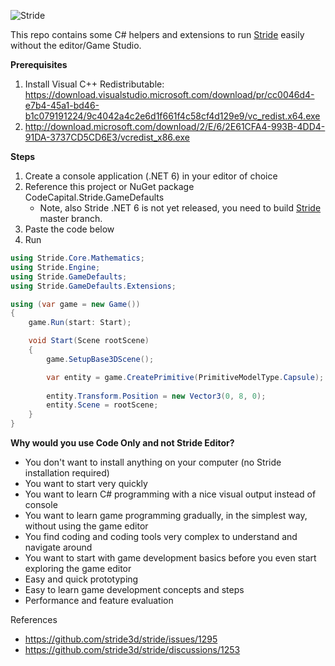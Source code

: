 ![Stride](https://media.githubusercontent.com/media/stride3d/stride/master/sources/data/images/Logo/stride-logo-readme.png)

This repo contains some C# helpers and extensions to run [Stride](https://github.com/stride3d/stride) easily without the editor/Game Studio.

**Prerequisites**

1. Install Visual C++ Redistributable: https://download.visualstudio.microsoft.com/download/pr/cc0046d4-e7b4-45a1-bd46-b1c079191224/9c4042a4c2e6d1f661f4c58cf4d129e9/vc_redist.x64.exe
2. http://download.microsoft.com/download/2/E/6/2E61CFA4-993B-4DD4-91DA-3737CD5CD6E3/vcredist_x86.exe

**Steps**
1. Create a console application (.NET 6) in your editor of choice
2. Reference this project or NuGet package CodeCapital.Stride.GameDefaults
    - Note, also Stride .NET 6 is not yet released, you need to build [Stride](https://github.com/stride3d/stride) master branch.
4. Paste the code below
5. Run

```c#
using Stride.Core.Mathematics;
using Stride.Engine;
using Stride.GameDefaults;
using Stride.GameDefaults.Extensions;

using (var game = new Game())
{
    game.Run(start: Start);

    void Start(Scene rootScene)
    {
        game.SetupBase3DScene();

        var entity = game.CreatePrimitive(PrimitiveModelType.Capsule);
        
        entity.Transform.Position = new Vector3(0, 8, 0);
        entity.Scene = rootScene;
    }
}
```

**Why would you use Code Only and not Stride Editor?**
- You don't want to install anything on your computer (no Stride installation required)
- You want to start very quickly
- You want to learn C# programming with a nice visual output instead of console
- You want to learn game programming gradually, in the simplest way, without using the game editor
- You find coding and coding tools very complex to understand and navigate around
- You want to start with game development basics before you even start exploring the game editor
- Easy and quick prototyping
- Easy to learn game development concepts and steps
- Performance and feature evaluation

References
- https://github.com/stride3d/stride/issues/1295
- https://github.com/stride3d/stride/discussions/1253
